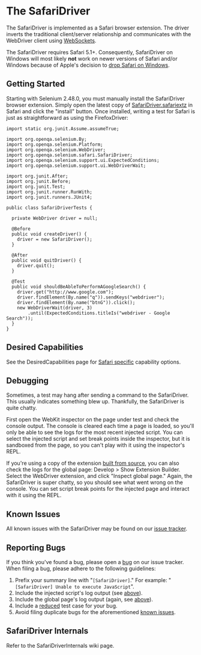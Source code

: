 # The SafariDriver



The SafariDriver is implemented as a Safari browser extension.  The driver inverts the traditional client/server relationship and communicates with the WebDriver client using [WebSockets](http://en.wikipedia.org/wiki/WebSocket).

The SafariDriver requires Safari 5.1+.  Consequently, SafariDriver on Windows will most likely **not** work on newer versions of Safari and/or Windows because of Apple's decision to [drop Safari on Windows](http://appleinsider.com/articles/12/07/25/apple_kills_windows_pc_support_in_safari_60).

## Getting Started

Starting with Selenium 2.48.0, you must manually install the SafariDriver browser extension. Simply open the latest copy of [SafariDriver.safariextz](http://selenium-release.storage.googleapis.com/index.html) in Safari and click the "install" button. Once installed, writing a test for Safari is just as straightforward as using the FirefoxDriver:

```
import static org.junit.Assume.assumeTrue;

import org.openqa.selenium.By;
import org.openqa.selenium.Platform;
import org.openqa.selenium.WebDriver;
import org.openqa.selenium.safari.SafariDriver;
import org.openqa.selenium.support.ui.ExpectedConditions;
import org.openqa.selenium.support.ui.WebDriverWait;

import org.junit.After;
import org.junit.Before;
import org.junit.Test;
import org.junit.runner.RunWith;
import org.junit.runners.JUnit4;

public class SafariDriverTests {

  private WebDriver driver = null;

  @Before
  public void createDriver() {
    driver = new SafariDriver();
  }

  @After
  public void quitDriver() {
    driver.quit();
  }

  @Test
  public void shouldBeAbleToPerformAGoogleSearch() {
    driver.get("http://www.google.com");
    driver.findElement(By.name("q")).sendKeys("webdriver");
    driver.findElement(By.name("btnG")).click();
    new WebDriverWait(driver, 3)
        .until(ExpectedConditions.titleIs("webdriver - Google Search"));
  }
}
```

## Desired Capabilities

See the DesiredCapabilities page for [Safari specific](DesiredCapabilities#safari-specific) capability options.

## Debugging

Sometimes, a test may hang after sending a command to the SafariDriver. This usually indicates something blew up. Thankfully, the SafariDriver is quite chatty.

First open the WebKit inspector on the page under test and check the console output. The console is cleared each time a page is loaded, so you'll only be able to see the logs for the most recent injected script. You can select the injected script and set break points inside the inspector, but it is sandboxed from the page, so you can't play with it using the inspector's REPL.

If you're using a copy of the extension [built from source](SafariDriver-Internals), you can also check the logs for the global page:  Develop > Show Extension Builder. Select the WebDriver extension, and click "Inspect global page." Again, the SafariDriver is super chatty, so you should see what went wrong on the console.  You can set script break points for the injected page and interact with it using the REPL.

## Known Issues

All known issues with the SafariDriver may be found on our [issue tracker](https://github.com/SeleniumHQ/selenium/issues).

## Reporting Bugs

If you think you've found a bug, please open a [bug](https://github.com/SeleniumHQ/selenium/issues) on our issue tracker.  When filing a bug, please adhere to the following guidelines:
  1. Prefix your summary line with "`[SafariDriver]`."  For example: "`[SafariDriver] Unable to execute JavaScript`".
  1. Include the injected script's log output (see [above](#Debugging.md)).
  1. Include the global page's log output (again, see [above](#Debugging.md)).
  1. Include a [reduced](http://www.webkit.org/quality/reduction.html) test case for your bug.
  1. Avoid filing duplicate bugs for the aforementioned [known issues](#Known_Issues.md).

## SafariDriver Internals

Refer to the SafariDriverInternals wiki page.
